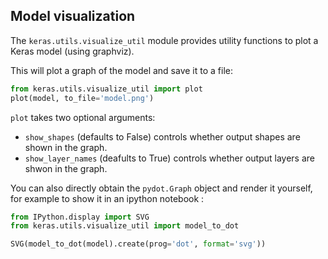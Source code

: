 
## Model visualization

The `keras.utils.visualize_util` module provides utility functions to plot
a Keras model (using graphviz).

This will plot a graph of the model and save it to a file:
```python
from keras.utils.visualize_util import plot
plot(model, to_file='model.png')
```

`plot` takes two optional arguments:

- `show_shapes` (defaults to False) controls whether output shapes are shown in the graph.
- `show_layer_names` (deafults to True) controls whether output layers are shwon in the graph.

You can also directly obtain the `pydot.Graph` object and render it yourself,
for example to show it in an ipython notebook :
```python
from IPython.display import SVG
from keras.utils.visualize_util import model_to_dot

SVG(model_to_dot(model).create(prog='dot', format='svg'))
```

